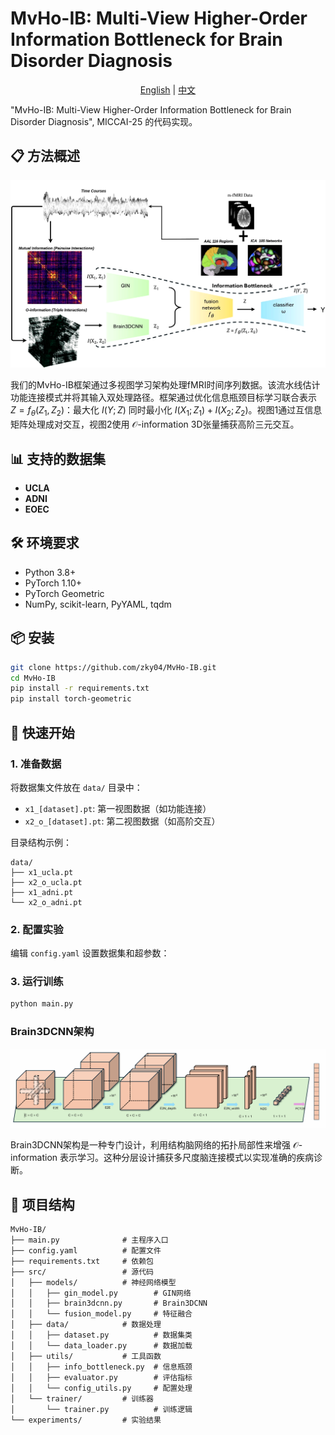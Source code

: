 # MvHo-IB: Multi-View Higher-Order Information Bottleneck for Brain Disorder Diagnosis

<div align="center">

[English](README.md) | [中文](README_ch.md)

</div>

"MvHo-IB: Multi-View Higher-Order Information Bottleneck for Brain Disorder Diagnosis", MICCAI-25 的代码实现。

## 📋 方法概述

![MvHo-IB Framework Overview](images/ovreview.png)

我们的MvHo-IB框架通过多视图学习架构处理fMRI时间序列数据。该流水线估计功能连接模式并将其输入双处理路径。框架通过优化信息瓶颈目标学习联合表示 $Z = f_{\theta}(Z_1, Z_2)$：最大化 $I(Y; Z)$ 同时最小化 $I(X_1; Z_1) + I(X_2; Z_2)$。视图1通过互信息矩阵处理成对交互，视图2使用 $\mathcal{O}$-information 3D张量捕获高阶三元交互。

## 📊 支持的数据集

- **UCLA**
- **ADNI**
- **EOEC**

## 🛠️ 环境要求

- Python 3.8+
- PyTorch 1.10+
- PyTorch Geometric
- NumPy, scikit-learn, PyYAML, tqdm

## 📦 安装

```bash
git clone https://github.com/zky04/MvHo-IB.git
cd MvHo-IB
pip install -r requirements.txt
pip install torch-geometric
```

## 🎯 快速开始

### 1. 准备数据
将数据集文件放在 `data/` 目录中：
- `x1_[dataset].pt`: 第一视图数据（如功能连接）
- `x2_o_[dataset].pt`: 第二视图数据（如高阶交互）

目录结构示例：
```
data/
├── x1_ucla.pt
├── x2_o_ucla.pt
├── x1_adni.pt
└── x2_o_adni.pt
```

### 2. 配置实验
编辑 `config.yaml` 设置数据集和超参数：

### 3. 运行训练
```bash
python main.py
```
### Brain3DCNN架构

![Brain3DCNN Architecture](images/3DBrainCNN.png)

Brain3DCNN架构是一种专门设计，利用结构脑网络的拓扑局部性来增强 $\mathcal{O}$-information 表示学习。这种分层设计捕获多尺度脑连接模式以实现准确的疾病诊断。

## 📁 项目结构

```
MvHo-IB/
├── main.py              # 主程序入口
├── config.yaml          # 配置文件
├── requirements.txt     # 依赖包
├── src/                 # 源代码
│   ├── models/          # 神经网络模型
│   │   ├── gin_model.py        # GIN网络
│   │   ├── brain3dcnn.py       # Brain3DCNN
│   │   └── fusion_model.py     # 特征融合
│   ├── data/            # 数据处理
│   │   ├── dataset.py          # 数据集类
│   │   └── data_loader.py      # 数据加载
│   ├── utils/           # 工具函数
│   │   ├── info_bottleneck.py  # 信息瓶颈
│   │   ├── evaluator.py        # 评估指标
│   │   └── config_utils.py     # 配置处理
│   └── trainer/         # 训练器
│       └── trainer.py          # 训练逻辑
└── experiments/         # 实验结果
```
